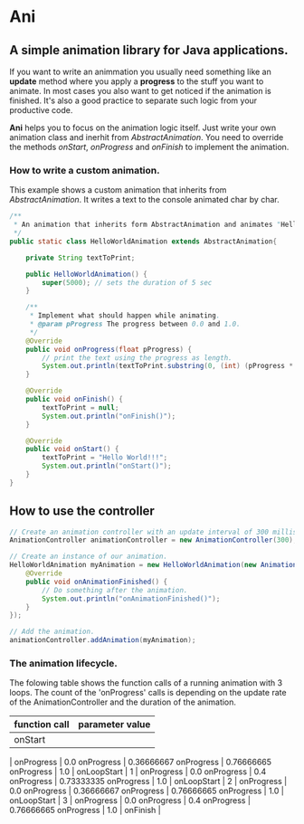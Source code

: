 # Ani

## A simple animation library for Java applications.

If you want to write an animmation you usually need something like an **update** method where you apply a **progress** to the stuff you want to animate. In most cases you also want to get noticed if the animation is finished. It's also a good practice to separate such logic from your productive code.

**Ani** helps you to focus on the animation logic itself. Just write your own animation class and inerhit from *AbstractAnimation*. You need to override the methods *onStart*, *onProgress* and *onFinish* to implement the animation.

### How to write a custom animation.
This example shows a custom animation that inherits from *AbstractAnimation*. It writes a text to the console animated char by char.
```java
/**
 * An animation that inherits form AbstractAnimation and animates "Hello World" to the console.
 */
public static class HelloWorldAnimation extends AbstractAnimation{

	private String textToPrint;

	public HelloWorldAnimation() {
		super(5000); // sets the duration of 5 sec
	}

	/**
	 * Implement what should happen while animating.
	 * @param pProgress The progress between 0.0 and 1.0.
	 */
	@Override
	public void onProgress(float pProgress) {
		// print the text using the progress as length.
		System.out.println(textToPrint.substring(0, (int) (pProgress * textToPrint.length())));
	}

	@Override
	public void onFinish() {
		textToPrint = null;
		System.out.println("onFinish()");
	}

	@Override
	public void onStart() {
		textToPrint = "Hello World!!!";
		System.out.println("onStart()");
	}
}
```

## How to use the controller
```java
// Create an animation controller with an update interval of 300 milliseconds.
AnimationController animationController = new AnimationController(300);

// Create an instance of our animation.
HelloWorldAnimation myAnimation = new HelloWorldAnimation(new AnimationFinishedListener() {
	@Override
	public void onAnimationFinished() {
		// Do something after the animation.
		System.out.println("onAnimationFinished()");
	}
});

// Add the animation.
animationController.addAnimation(myAnimation);
```



### The animation lifecycle.

The folowing table shows the function calls of a running animation with 3 loops. The count of the 'onProgress' calls is depending on the update rate of the AnimationController and the duration of the animation.

function call | parameter value
-------------- | -------
onStart |
 | 
onProgress | 0.0
onProgress | 0.36666667
onProgress | 0.76666665
onProgress | 1.0
 |
onLoopStart | 1
 | 
onProgress | 0.0
onProgress | 0.4
onProgress | 0.73333335
onProgress | 1.0
 | 
onLoopStart | 2
 | 
onProgress | 0.0
onProgress | 0.36666667
onProgress | 0.76666665
onProgress | 1.0
 | 
onLoopStart | 3
 | 
onProgress | 0.0
onProgress | 0.4
onProgress | 0.76666665
onProgress | 1.0
 | 
onFinish |
